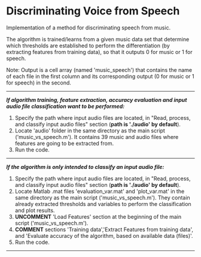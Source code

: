 # Discriminating Voice from Speech

Implementation of a method for discriminating speech from music.

The algorithm is trained/learns from a given music data set that determine which thresholds are established to perform the differentiation (by extracting features from training data), so that it outputs 0 for music or 1 for speech.

Note: Output is a cell array (named 'music_speech') that contains the name of each file in the first column and its corresponding output (0 for music or 1 for speech) in the second.

------------------------------------------------------------------------------------------------------------------------------
***If algorithm training, feature extraction, accuracy evaluation and input audio file classification want to be performed:***

1) Specify the path where input audio files are located, in "Read, process, and classify input audio files" section (**path is './audio' by default**).
2) Locate 'audio' folder in the same directory as the main script ('music_vs_speech.m'). It contains 39 music and audio files where features are going to be extracted from.
3) Run the code.
------------------------------------------------------------------------------------------------------------------------------
***If the algorithm is only intended to classify an input audio file:***

1) Specify the path where input audio files are located, in "Read, process, and classify input audio files" section (**path is './audio' by default**).
2) Locate Matlab .mat files 'evaluation_var.mat' and 'plot_var.mat' in the same directory as the main script ('music_vs_speech.m'). They contain already extracted thresholds and variables to perform the classification and plot results.
3) **UNCOMMENT** 'Load Features' section at the beginning of the main script ('music_vs_speech.m').
4) **COMMENT** sections 'Training data','Extract Features from training data', and 'Evaluate accuracy of the algorithm, based on available data (files)'.
5) Run the code.
------------------------------------------------------------------------------------------------------------------------------
